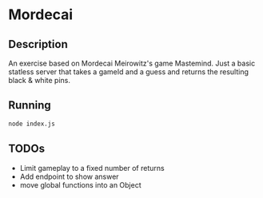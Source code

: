 # Mordecai

## Description
An exercise based on Mordecai Meirowitz's game Mastemind. Just a basic statless server that takes a gameId and a guess and returns the resulting black & white pins.

## Running
```bash
node index.js
```

## TODOs
* Limit gameplay to a fixed number of returns
* Add endpoint to show answer
* move global functions into an Object
